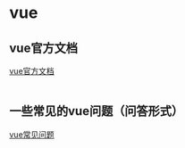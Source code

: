 # vue

## vue官方文档
[vue官方文档](https://cn.vuejs.org/v2/guide/)<br><br>



## 一些常见的vue问题（问答形式）
[vue常见问题](../../interview/Vue.md)